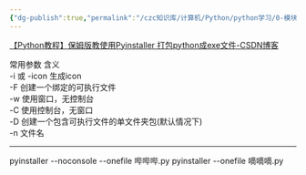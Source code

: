 ```yaml
---
{"dg-publish":true,"permalink":"/czc知识库/计算机/Python/python学习/0-模块/python模块：pyinstaller 编译 打包python成exe文件/","dgPassFrontmatter":true,"created":"2024-12-07T08:39:46.929+08:00","updated":"2024-12-08T12:19:23.704+08:00"}
---
```



[【Python教程】保姆版教使用Pyinstaller 打包python成exe文件-CSDN博客](https://blog.csdn.net/flyskymood/article/details/123668136)

常用参数 含义  
-i 或 -icon 生成icon  
-F 创建一个绑定的可执行文件  
-w 使用窗口，无控制台  
-C 使用控制台，无窗口  
-D 创建一个包含可执行文件的单文件夹包(默认情况下)  
-n 文件名

---

pyinstaller --noconsole --onefile 哔哔哔.py
pyinstaller --onefile 嘀嘀嘀.py
